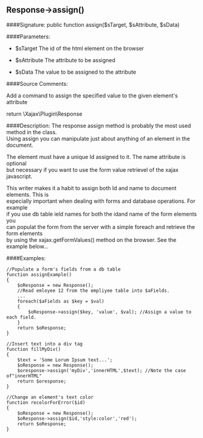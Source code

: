 ## Response->assign()

####Signature: public function assign($sTarget, $sAttribute, $sData)

####Parameters:

* $sTarget The id of the html element on the browser

* $sAttribute The attribute to be assigned

* $sData The value to be assigned to the attribute

####Source Comments:

Add a command to assign the specified value to the given element's attribute

return \Xajax\Plugin\Response

####Description:
The response assign method is probably the most used method in the class.  
Using assign you can manipulate just about anything of an element in the document.

The element must have a unique Id assigned to it. The name attribute is optional  
but necessary if you want to use the form value retrievel of the xajax javascript.  

This writer makes it a habit to assign both Id and name to document elements. This is  
especially important when dealing with forms and database operations. For example  
if you use db table ield names for both the idand name of the form elements you  
can populat the form from the server with a simple foreach and retrieve the form elements  
by using the xajax.getFormValues() method on the browser.  See the example below...


####Examples:
```
//Populate a form's fields from a db table
function assignExample()
{
    $oResponse = new Response();
    //Read emloyee 12 from the empliyee table into $aFields.
    ...
    foreach($aFields as $key = $val)
    {
        $oResponse->assign($key, 'value', $val); //Assign a value to each field.
    }
    return $oResponse;
}

//Insert text into a div tag
function fillMyDiv()
{
    $text = 'Some Lorum Ipsum text...';
    $oResponse = new Response();
    $oresponse->assign('myDiv','innerHTML',$text); //Note the case of"innerHTML"
    return $oresponse;
}

//Change an element's text color
function recolorForError($id)
{
    $oResponse = new Response();
    $oResponse->assign($id,'style:color','red');
    return $oResponse;
}    
```